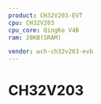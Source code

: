 ```yaml
---
product: CH32V203-EVT
cpu: CH32V203
cpu_core: QingKe V4B
ram: 20KB(SRAM)

vendor: wch-ch32v203-evb
---
```



# CH32V203

